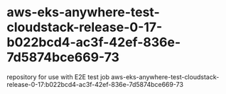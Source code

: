 # aws-eks-anywhere-test-cloudstack-release-0-17-b022bcd4-ac3f-42ef-836e-7d5874bce669-73
repository for use with E2E test job aws-eks-anywhere-test-cloudstack-release-0-17:b022bcd4-ac3f-42ef-836e-7d5874bce669-73
